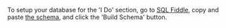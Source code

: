 

To setup your database for the 'I Do' section, go to [SQL Fiddle](http://sqlfiddle.com/), copy and paste [the schema](./SQL_dump.txt), and click the 'Build Schema' button. 
